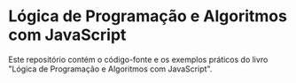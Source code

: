 # Lógica de Programação e Algoritmos com JavaScript
 Este repositório contém o código-fonte e os exemplos práticos do livro "Lógica de Programação e Algoritmos com JavaScript".
